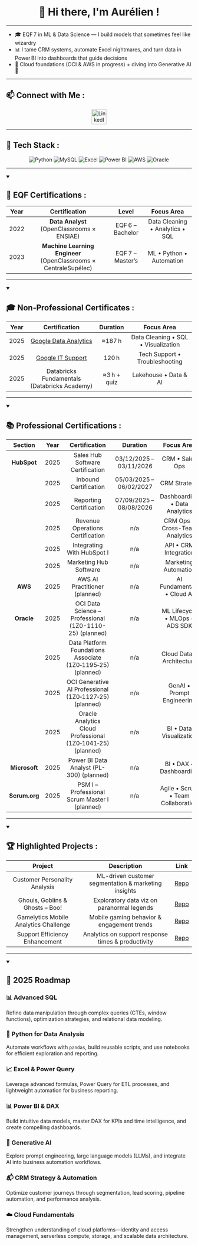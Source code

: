 <h1 align="center"> 👋 Hi there, I'm Aurélien !</h1>

---

- 🎓 EQF 7 in ML & Data Science — I build models that sometimes feel like wizardry  
- 📊 I tame CRM systems, automate Excel nightmares, and turn data in Power BI into dashboards that guide decisions  
- 🧠 Cloud foundations (OCI & AWS in progress) + diving into Generative AI 🤖  

---

<h2 align="left"> 📫 Connect with Me  :</h2>

<div align="center">
  <a href="https://www.linkedin.com/in/aurélien-gorguet/" target="_blank">
    <img src="https://raw.githubusercontent.com/rahuldkjain/github-profile-readme-generator/master/src/images/icons/Social/linked-in-alt.svg" 
         alt="LinkedIn Profile" width="40" height="40">
  </a>
</div>

---

<h2 align="left"> 🔧 Tech Stack :</h2>

<p align="center">
  <img alt="Python" src="https://img.shields.io/badge/Python-blue?logo=python" />
  <img alt="MySQL" src="https://img.shields.io/badge/MySQL-blue?logo=mysql" />
  <img alt="Excel" src="https://img.shields.io/badge/Excel-Advanced-green?logo=microsoft-excel" />
  <img alt="Power BI" src="https://img.shields.io/badge/PowerBI-DataViz-yellow?logo=power-bi" />
  <img alt="AWS" src="https://img.shields.io/badge/AWS-Cloud-orange?logo=amazon-aws" />
  <img alt="Oracle" src="https://img.shields.io/badge/Oracle-Cloud-red?logo=oracle" />
</p>

---

<details open>
<summary> <h2 align="left"> 🧠 EQF Certifications :</h2></summary>

| Year | Certification                                                    | Level            | Focus Area                                |
|:----:|:----------------------------------------------------------------:|:----------------:|:-----------------------------------------:|
| 2022 | **Data Analyst** (OpenClassrooms × ENSIAE)                       | EQF 6 – Bachelor | Data Cleaning • Analytics • SQL           |
| 2023 | **Machine Learning Engineer** (OpenClassrooms × CentraleSupélec) | EQF 7 – Master’s | ML • Python • Automation                  |
</details>

---
<details open>
<summary> <h2 align="left"> 🎓 Non‑Professional Certificates :</h2></summary>

| Year | Certification                                                                                                            | Duration    | Focus Area                          |
|:----:|:------------------------------------------------------------------------------------------------------------------------:|:----------: |:-----------------------------------:|
| 2025 | [Google Data Analytics](https://www.credly.com/badges/b1b94bbb-55bc-4df5-a372-960fb529a17e/public_url)                   | ≈187 h      | Data Cleaning • SQL • Visualization |
| 2025 | [Google IT Support](https://www.credly.com/badges/de4ae72e-2fcd-48c5-9966-ad31974058ef/public_url)                       | 120 h       | Tech Support • Troubleshooting      |
| 2025 | Databricks Fundamentals (Databricks Academy)                                                                             | ≈3 h + quiz | Lakehouse • Data & AI               | 
</details>

---

<details open>
<summary><h2 align="left">📚 Professional Certifications :</h2></summary>

| Section      | Year | Certification                                                 | Duration                        | Focus Area                         |
|:------------:|:----:|:-------------------------------------------------------------:|:-------------------------------:|:----------------------------------:|
| **HubSpot**  | 2025 | Sales Hub Software Certification                              | 03/12/2025 – 03/11/2026         | CRM • Sales Ops                    |
|              | 2025 | Inbound Certification                                         | 05/03/2025 – 06/02/2027         | CRM Strategy                       |
|              | 2025 | Reporting Certification                                       | 07/09/2025 – 08/08/2026         | Dashboarding • Data Analytics      |
|              | 2025 | Revenue Operations Certification                              | n/a                             | CRM Ops • Cross-Team Analytics     |
|              | 2025 | Integrating With HubSpot I                                    | n/a                             | API • CRM Integration              |
|              | 2025 | Marketing Hub Software                                        | n/a                             | Marketing Automation               |
| **AWS**      | 2025 | AWS AI Practitioner (planned)                                 | n/a                             | AI Fundamentals • Cloud AI         |
| **Oracle**   | 2025 | OCI Data Science – Professional (1Z0-1110-25) (planned)       | n/a                             | ML Lifecycle • MLOps • ADS SDK     |
|              | 2025 | Data Platform Foundations Associate (1Z0‑1195‑25) (planned)   | n/a                             | Cloud Data • Architecture          |
|              | 2025 | OCI Generative AI Professional (1Z0‑1127‑25) (planned)        | n/a                             | GenAI • Prompt Engineering         |
|              | 2025 | Oracle Analytics Cloud Professional (1Z0‑1041‑25) (planned)   | n/a                             | BI • Data Visualization            |
| **Microsoft**| 2025 | Power BI Data Analyst (PL-300) (planned)                      | n/a                             | BI • DAX • Dashboarding            |
| **Scrum.org**| 2025 | PSM I – Professional Scrum Master I (planned)                 | n/a                             | Agile • Scrum • Team Collaboration |


</details>

---
<details open>
<summary> <h2 align="left"> 🏆 Highlighted Projects :</h2></summary> 

| Project                                         | Description                                           | Link                                                                          |
|:-----------------------------------------------:|:-----------------------------------------------------:|:-----------------------------------------------------------------------------:|
| Customer Personality Analysis                   | ML-driven customer segmentation & marketing insights  | [Repo](https://github.com/AurelienGgt/Customer-Personality-Analysis)          |
| Ghouls, Goblins & Ghosts – Boo!                 | Exploratory data viz on paranormal legends            | [Repo](https://github.com/AurelienGgt/ghouls-goblins-and-ghosts-boo)          |
| Gamelytics Mobile Analytics Challenge           | Mobile gaming behavior & engagement trends            | [Repo](https://github.com/AurelienGgt/Gamelytics_Mobile_Analytics_Challenge)  |
| Support Efficiency Enhancement                  | Analytics on support response times & productivity    | [Repo](https://github.com/AurelienGgt/Customer-Support-Enhancing-Efficiency)  |

</details>

---------

<details open>
<summary> <h2> 🎯 2025 Roadmap</h2></summary> 

<h3>📊 Advanced SQL</h3>
<p>Refine data manipulation through complex queries (CTEs, window functions), optimization strategies, and relational data modeling.</p>

<h3>🐍 Python for Data Analysis</h3>
<p>Automate workflows with <code>pandas</code>, build reusable scripts, and use notebooks for efficient exploration and reporting.</p>

<h3>📈 Excel & Power Query</h3>
<p>Leverage advanced formulas, Power Query for ETL processes, and lightweight automation for business reporting.</p>

<h3>📊 Power BI & DAX</h3>
<p>Build intuitive data models, master DAX for KPIs and time intelligence, and create compelling dashboards.</p>

<h3>🤖 Generative AI</h3>
<p>Explore prompt engineering, large language models (LLMs), and integrate AI into business automation workflows.</p>

<h3>📬 CRM Strategy & Automation</h3>
<p>Optimize customer journeys through segmentation, lead scoring, pipeline automation, and performance analysis.</p>

<h3>☁️ Cloud Fundamentals</h3>
<p>Strengthen understanding of cloud platforms—identity and access management, serverless compute, storage, and scalable data architecture.</p>

</details>


